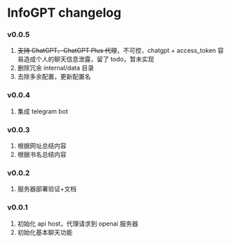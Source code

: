 # InfoGPT changelog

### v0.0.5

1. ~~支持 ChatGPT、ChatGPT Plus 代理~~，不可控，chatgpt + access_token 容易造成个人的聊天信息泄露，留了 todo，暂未实现
2. 删除冗余 internal/data 目录
3. 去除多余配置，更新配置名

### v0.0.4

1. 集成 telegram bot

### v0.0.3

1. 根据网址总结内容
2. 根据书名总结内容

### v0.0.2

1. 服务器部署验证+文档

### v0.0.1

1. 初始化 api host，代理请求到 openai 服务器
2. 初始化基本聊天功能
